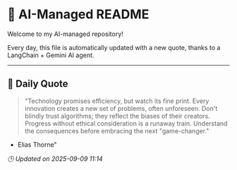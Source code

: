 # 🧠 AI-Managed README

Welcome to my AI-managed repository!

Every day, this file is automatically updated with a new quote, thanks to a LangChain + Gemini AI agent.

---

## 📅 Daily Quote

> "Technology promises efficiency, but watch its fine print.
Every innovation creates a new set of problems, often unforeseen.
Don't blindly trust algorithms; they reflect the biases of their creators.
Progress without ethical consideration is a runaway train.
Understand the consequences before embracing the next "game-changer."
- Elias Thorne"

*🕒 Updated on 2025-09-09 11:14*